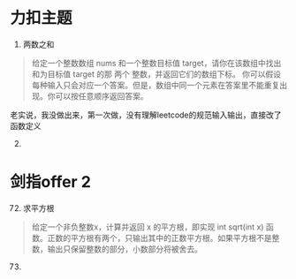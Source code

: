 # 力扣主题
1. 两数之和
> 给定一个整数数组 nums 和一个整数目标值 target，请你在该数组中找出 和为目标值 target  的那 两个 整数，并返回它们的数组下标。
你可以假设每种输入只会对应一个答案。但是，数组中同一个元素在答案里不能重复出现。你可以按任意顺序返回答案。

老实说，我没做出来，第一次做，没有理解leetcode的规范输入输出，直接改了函数定义

2. 

# 剑指offer 2
72. 求平方根
> 给定一个非负整数x，计算并返回 x 的平方根，即实现 int sqrt(int x) 函数。正数的平方根有两个，只输出其中的正数平方根。如果平方根不是整数，输出只保留整数的部分，小数部分将被舍去。


73. 
